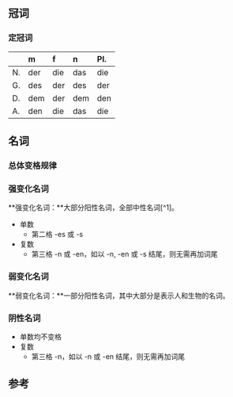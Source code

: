 ## 冠词

### 定冠词

|      | m    | f    | n    | Pl.  |
| :--- | :--- | :--- | :--- | :--- |
| N.   | der  | die  | das  | die  |
| G.   | des  | der  | des  | der  |
| D.   | dem  | der  | dem  | den  |
| A.   | den  | die  | das  | die  |

## 名词

### 总体变格规律

### 强变化名词

**强变化名词：**大部分阳性名词，全部中性名词[^1]。

- 单数
    - 第二格 -es 或 -s
- 复数
    - 第三格 -n 或 -en，如以 -n, -en 或 -s 结尾，则无需再加词尾

### 弱变化名词

**弱变化名词：**一部分阳性名词，其中大部分是表示人和生物的名词。

### 阴性名词

- 单数均不变格
- 复数
    - 第三格 -n，如以 -n 或 -en 结尾，则无需再加词尾

## 参考
